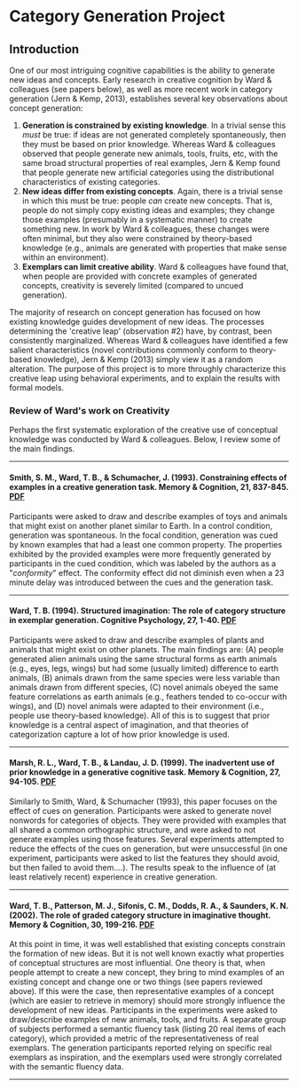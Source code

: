 # Category Generation Project

## Introduction

One of our most intriguing cognitive capabilities is the ability to generate new ideas and concepts. Early research in creative cognition by Ward & colleagues (see papers below), as well as more recent work in category generation (Jern & Kemp, 2013), establishes several key observations about concept generation:

1. **Generation is constrained by existing knowledge**. In a trivial sense this *must* be true: if ideas are not generated completely spontaneously, then they must be based on prior knowledge. Whereas Ward & colleagues observed that people generate new animals, tools, fruits, etc, with the same broad structural properties of real examples, Jern & Kemp found that people generate new artificial categories using the distributional characteristics of existing categories.
2. **New ideas differ from existing concepts**. Again, there is a trivial sense in which this must be true: people *can* create new concepts.  That is, people do not simply copy existing ideas and examples; they change those examples (presumably in a systematic manner) to create something new. In work by Ward & colleagues, these changes were often minimal, but they also were constrained by theory-based knowledge (e.g., animals are generated with properties that make sense within an environment).
3. **Exemplars can limit creative ability**. Ward & colleagues have found that, when people are provided with concrete examples of generated concepts, creativity is severely limited (compared to uncued generation). 

The majority of research on concept generation has focused on how existing knowledge guides development of new ideas. The processes determining the 'creative leap' (observation #2) have, by contrast, been consistently marginalized. Whereas Ward & colleagues have identified a few salient characteristics (novel contributions commonly conform to theory-based knowledge), Jern & Kemp (2013) simply view it as a random alteration. The purpose of this project is to more throughly characterize this creative leap using behavioral experiments, and to explain the results with formal models.

### Review of Ward's work on Creativity

Perhaps the first systematic exploration of the creative use of conceptual knowledge was conducted by Ward & colleagues. Below, I review some of the main findings.

____

#### Smith, S. M., Ward, T. B., & Schumacher, J. (1993).  Constraining effects of examples in a creative generation task. Memory & Cognition, 21, 837-845. [PDF](pdf/SmithWardSchumacher1993.pdf)

Participants were asked to draw and describe examples of toys and animals that might exist on another planet similar to Earth. In a control condition, generation was spontaneous. In the focal condition, generation was cued by known examples that had a least one common property. The properties exhibited by the provided examples were more frequently generated by participants in the cued condition, which was labeled by the authors as a "*conformity*" effect. The conformity effect did not diminish even when a 23 minute delay was introduced between the cues and the generation task. 

____

#### Ward, T. B. (1994).  Structured imagination: The role of category structure in exemplar generation.  Cognitive Psychology, 27, 1-40. [PDF](pdf/wardcp1994.pdf)

Participants were asked to draw and describe examples of plants and animals that might exist on other planets. The main findings are: (A) people generated alien animals using the same structural forms as earth animals (e.g., eyes, legs, wings) but had some (usually limited) difference to earth animals, (B) animals drawn from the same species were less variable than animals drawn from different species, (C) novel animals obeyed the same feature correlations as earth animals (e.g., feathers tended to co-occur with wings), and (D) novel animals were adapted to their environment (i.e., people use theory-based knowledge). All of this is to suggest that prior knowledge is a central aspect of imagination, and that theories of categorization capture a lot of how prior knowledge is used.

____

#### Marsh, R. L., Ward, T. B., & Landau, J. D. (1999). The inadvertent use of prior knowledge in a generative cognitive task. Memory & Cognition, 27, 94-105. [PDF](http://bama.ua.edu/~tward/marshetalm&c1999.pdf)

Similarly to Smith, Ward, & Schumacher (1993), this paper focuses on the effect of cues on generation. Participants were asked to generate novel nonwords for categories of objects. They were provided with examples that all shared a common orthographic structure, and were asked to not generate examples using those features. Several experiments attempted to reduce the effects of the cues on generation, but were unsuccessful (in one experiment, participants were asked to list the features they should avoid, but then failed to avoid them....). The results speak to the influence of (at least relatively recent) experience in creative generation.

____

#### Ward, T. B., Patterson, M. J., Sifonis, C. M., Dodds, R. A., & Saunders, K. N. (2002).  The role of graded category structure in imaginative thought. Memory & Cognition, 30, 199-216. [PDF](http://bama.ua.edu/~tward/wardetalm&c2002.pdf)

At this point in time, it was well established that existing concepts constrain the formation of new ideas. But it is not well known exactly what properties of conceptual structures are most influential. One theory is that, when people attempt to create a new concept, they bring to mind examples of an existing concept and change one or two things (see papers reviewed above). If this were the case, then representative examples of a concept (which are easier to retrieve in memory) should more strongly influence the development of new ideas. Participants in the experiments were asked to draw/describe examples of new animals, tools, and fruits. A separate group of subjects performed a semantic fluency task (listing 20 real items of each category), which provided a metric of the representativeness of real exemplars. The generation participants reported relying on specific real exemplars as inspiration, and the exemplars used were strongly correlated with the semantic fluency data. 


____
